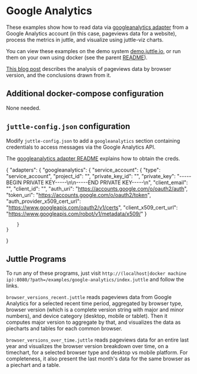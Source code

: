 # Google Analytics

These examples show how to read data via [googleanalytics adapter](https://github.com/juttle/juttle-googleanalytics-adapter)
from a Google Analytics account (in this case, pageviews data for a website),
process the metrics in juttle, and visualize using juttle-viz charts. 

You can view these examples on the demo system [demo.juttle.io](http://demo.juttle.io/?path=/examples/google-analytics/index.juttle), or run them on your own using docker (see the parent [README](../README.md)).

[This blog post](XXX) describes the analysis of pageviews data by browser version, and the conclusions drawn from it.

## Additional docker-compose configuration

None needed.

## ``juttle-config.json`` configuration

Modify `juttle-config.json` to add a ``googleanalytics`` section containing credentials to access messages via the Google Analytics API.

The [googleanalytics adapter README](https://github.com/juttle/juttle-googleanalytics-adapter) explains how to obtain the creds.

{
    "adapters": {
        "googleanalytics": {
            "service_account": {
                "type": "service_account",
                "project_id": "<YOUR PROJECT ID>",
                "private_key_id": "<YOUR PROJECT KEY ID>",
                "private_key": "-----BEGIN PRIVATE KEY-----\n<YOUR PRIVATE KEY>\n-----END PRIVATE KEY-----\n",
                "client_email": "<YOUR ACCOUNT EMAIL>",
                "client_id": "<YOUR CLIENT ID>",
                "auth_uri": "https://accounts.google.com/o/oauth2/auth",
                "token_uri": "https://accounts.google.com/o/oauth2/token",
                "auth_provider_x509_cert_url": "https://www.googleapis.com/oauth2/v1/certs",
                "client_x509_cert_url": "https://www.googleapis.com/robot/v1/metadata/x509/<YOUR ACCOUNT EMAIL>"
            }

        }
    }
}

## Juttle Programs

To run any of these programs, just visit
``http://(localhost|docker machine ip):8080/?path=/examples/google-analytics/index.juttle``
and follow the links.

`browser_versions_recent.juttle` reads pageviews data from Google Analytics for a selected recent time period,
aggregated by browser type, browser version (which is a complete version string with major and minor numbers),
and device category (desktop, mobile or tablet). Then it computes major version to aggregate by that,
and visualizes the data as piecharts and tables for each common browser.

`browser_versions_over_time.juttle` reads pageviews data for an entire last year and visualizes the browser version
breakdown over time, on a timechart, for a selected browser type and desktop vs mobile platform. For completeness,
it also present the last month's data for the same browser as a piechart and a table.

